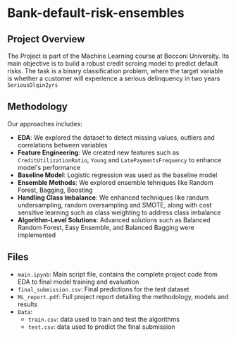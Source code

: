 # Bank-default-risk-ensembles

## Project Overview
The Project is part of the Machine Learning course at Bocconi University. Its main objective is to build a robust credit scroing model to predict default risks. The task is a binary classification problem, where the target variable is whether a customer will experience a serious delinquency in two years `SeriousDlqin2yrs`

## Methodology
Our approaches includes:
* **EDA**: We explored the dataset to detect missing values, outliers and correlations between variables
* **Feature Engineering**: We created new features such as `CreditUtilizationRatio`, `Young` and `LatePaymentsFrequency` to enhance model's performance
*  **Baseline Model**: Logistic regression was used as the baseline model
*  **Ensemble Methods**: We explored ensemble tehniques like Random Forest, Bagging, Boosting
*  **Handling Class Imbalance**: We enhanced techniques like randum undersampling, random oversampling and SMOTE, along with cost sensitive learning such as class weighting to address class imbalance
*  **Algorithm-Level Solutions**: Advanced solutions such as Balanced Random Forest, Easy Ensemble, and Balanced Bagging were implemented

## Files
* `main.ipynb`: Main script file, contains the complete project code from EDA to final model training and evaluation
* `final_submission.csv`: Final predictions for the test dataset
* `ML_report.pdf`: Full project report detailing the methodology, models and results
* `Data`:
  - `train.csv`: data used to train and test the algorithms
  - `test.csv`: data used to predict the final submission
  
